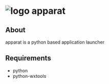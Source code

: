 ![logo](https://raw.githubusercontent.com/yafp/apparat/master/src/gfx/bt_appIcon.png) apparat
==========

## About
apparat is a python based application launcher


## Requirements
- python
- python-wxtools
